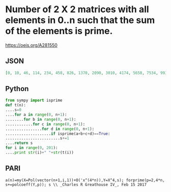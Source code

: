 # Number of 2 X 2 matrices with all elements in 0\.\.n such that the sum of the elements is prime\.
https://oeis.org/A281550
## JSON
```JSON
[0, 10, 46, 114, 234, 458, 826, 1370, 2090, 3010, 4174, 5658, 7534, 9930, 12954, 16662, 21074, 26242, 32246, 39182, 47186, 56386, 66874, 78798, 92290, 107434, 124282, 142942, 163550, 186266, 211250, 238626, 268526, 301134, 336610, 375086, 416678, 461454, 509434, 560662, 615182, 673106]
```
## Python
```Python
from sympy import isprime
def t(n):
....s=0
....for a in range(0, n+1):
........for b in range(0, n+1):
............for c in range(0, n+1):
................for d in range(0, n+1):
....................if isprime(a+b+c+d)==True:
........................s+=1
....return s
for i in range(0, 201):
....print str(i)+" "+str(t(i))
```
## PARI
```PARI
a(n)=my(X=Pol(vector(n+1,i,1))+O('x^(4*n)),Y=X^4,s); forprime(p=2,4*n, s+=polcoeff(Y,p)); s \\ _Charles R Greathouse IV_, Feb 15 2017
```
